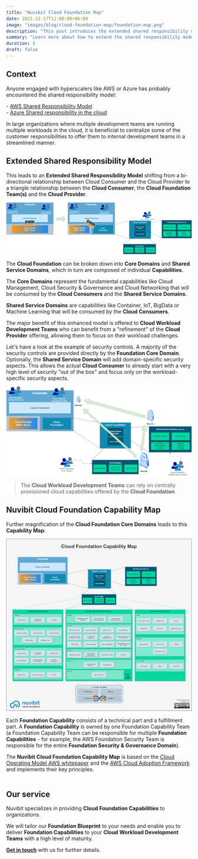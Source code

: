 ```yaml
---
title: "Nuvibit Cloud Foundation Map"
date: 2021-12-17T11:00:00+06:00
image: "images/blog/cloud-foundation-map/foundation-map.png"
description: "This post introduces the extended shared responsibility model and presents the Nuvibit Cloud Foundation Capability Map."
summary: "Learn more about how to extend the shared responsibility model to the Nuvibit Cloud Foundation Capability Map."
duration: 5
draft: false
---
```

## Context

Anyone engaged with hyperscalers like AWS or Azure has probably encountered the shared responsibility model:

\- [AWS Shared Responsibility Model](https://aws.amazon.com/compliance/shared-responsibility-model/?nc1=h_ls 'AWS Shared Responsibility Model Website')  
\- [Azure Shared responsibility in the cloud](https://docs.microsoft.com/en-us/azure/security/fundamentals/shared-responsibility 'Azure Shared responsibility in the cloud Website')  

In large organizations where multiple development teams are running multiple workloads in the cloud, it is beneficial to centralize some of the customer responsibilities to offer them to internal development teams in a streamlined manner.

## Extended Shared Responsibility Model

This leads to an **Extended Shared Responsibility Model** shifting from a bi-directional relationship between Cloud Consumer and the Cloud Provider to a triangle relationship between the **Cloud Consumer**, the **Cloud Foundation Team(s)** and the **Cloud Provider**. 


![img](images/blog/cloud-foundation-map/extended-srm.png)

The **Cloud Foundation** can be broken down into **Core Domains** and **Shared Service Domains**, which in turn are composed of individual **Capabilities**.

The **Core Domains** represent the fundamental capabilities like Cloud Management, Cloud Security & Governance and Cloud Networking that will be consumed by the **Cloud Consumers** and the **Shared Service Domains**.

**Shared Service Domains** are capabilities like Container, IoT, BigData or Machine Learning that will be consumed by the **Cloud Consumers**.

The major benefit of this enhanced model is offered to **Cloud Workload Development Teams** who can benefit from a "refinement" of the **Cloud Provider** offering, allowing them to focus on their workload challenges.

Let's have a look at the example of security controls. A majority of the security controls are provided directly by the **Foundation Core Domain**. Optionally, the **Shared Service Domain** will add domain-specific security aspects.
This allows the actual **Cloud Consumer** to already start with a very high level of security "out of the box" and focus only on the workload-specific security aspects.

![img](images/blog/cloud-foundation-map/sample-security.png)

> The **Cloud Workload Development Teams** can rely on centrally provisioned cloud capabilities offered by the **Cloud Foundation**.

## Nuvibit Cloud Foundation Capability Map

Further magnification of the **Cloud Foundation Core Domains** leads to this **Capability Map**:

![img](images/blog/cloud-foundation-map/cloud-capability-map-highres.png)

Each **Foundation Capability** consists of a technical part and a fulfillment part. A **Foundation Capability** is owned by one Foundation Capability Team (a Foundation Capability Team can be responsible for multiple **Foundation Capabilities** - for example, the AWS Foundation Security Team is responsible for the entire **Foundation Security & Governance Domain**).

The **Nuvibit Cloud Foundation Capability Map** is based on the [Cloud Operating Model AWS whitepaper](https://d1.awsstatic.com/whitepapers/building-a-cloud-operating-model.pdf 'AWS Whitepaper') and the [AWS Cloud Adoption Framework](https://docs.aws.amazon.com/whitepapers/latest/overview-aws-cloud-adoption-framework/foundational-capabilities.html) and implements their key principles.
<br/><br/>

## Our service

Nuvibit specializes in providing **Cloud Foundation Capabilities** to organizations.

We will tailor our **Foundation Blueprint** to your needs and enable you to deliver **Foundation Capabilities** to your **Cloud Workload Development Teams** with a high level of maturity.

**[Get in touch](/contact/ 'Contact us for more information!')** with us for further details.